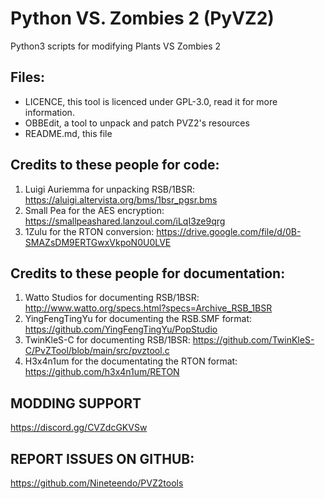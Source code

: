 # Python VS. Zombies 2 (PyVZ2)
Python3 scripts for modifying Plants VS Zombies 2

## Files:
- LICENCE, this tool is licenced under GPL-3.0, read it for more information.
- OBBEdit, a tool to unpack and patch PVZ2's resources
- README.md, this file

## Credits to these people for code:
1. Luigi Auriemma for unpacking RSB/1BSR: https://aluigi.altervista.org/bms/1bsr_pgsr.bms
2. Small Pea for the AES encryption: https://smallpeashared.lanzoul.com/iLqI3ze9qrg
3. 1Zulu for the RTON conversion: https://drive.google.com/file/d/0B-SMAZsDM9ERTGwxVkpoN0U0LVE

## Credits to these people for documentation:
1. Watto Studios for documenting RSB/1BSR: http://www.watto.org/specs.html?specs=Archive_RSB_1BSR
2. YingFengTingYu for documenting the RSB.SMF format: https://github.com/YingFengTingYu/PopStudio
3. TwinKleS-C for documenting RSB/1BSR: https://github.com/TwinKleS-C/PvZTool/blob/main/src/pvztool.c
4. H3x4n1um for the documentating the RTON format: https://github.com/h3x4n1um/RETON

## MODDING SUPPORT
https://discord.gg/CVZdcGKVSw

## REPORT ISSUES ON GITHUB:
https://github.com/Nineteendo/PVZ2tools